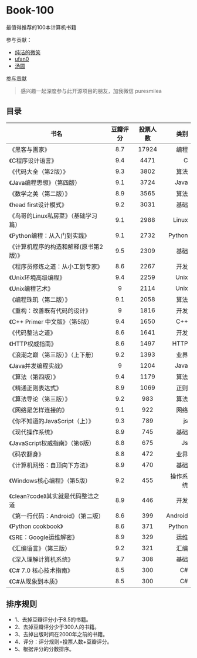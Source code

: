 # Book-100

最值得推荐的100本计算机书籍

参与贡献：

- [纯洁的微笑](https://github.com/ityouknow)
- [ufan0](https://github.com/ufan0/)
- [汤圆](https://github.com/tangyuan-hub)

[参与贡献](https://github.com/ityouknow/book-100/issues/new)

> 感兴趣一起深度参与此开源项目的朋友，加我微信 puresmilea




## 目录

| 书名        |   豆瓣评分    |   投票人数    | 类别 |
| ------------- |:-------------:| :-------------: |      -----:|
|《黑客与画家》|8.7|17924|编程|
|《C程序设计语言》|9.4|4471|C|
|《代码大全（第2版）》|9.3|3802|算法|
|《Java编程思想》（第四版）|9.1|3724|Java|
|《数学之美（第二版）》|8.9|3565|算法|
|《head first设计模式》|9.2|3031|基础|
|《鸟哥的Linux私房菜》（基础学习篇）|9.1|2988|Linux|
|《Python编程：从入门到实践》|9.1|2732|Python|
|《计算机程序的构造和解释(原书第2版)》|9.5|2309|基础|
|《程序员修炼之道：从小工到专家》|8.6|2267|开发|
|《Unix环境高级编程》|9.4|2259|Unix|
|《Unix编程艺术》|9|2114|Unix|
|《编程珠玑（第二版）》|9.1|2058|算法|
|《重构：改善既有代码的设计》|9|1816|开发|
|《C++ Primer 中文版》（第5版）|9.4|1650|C++|
|《代码整洁之道》|8.6|1641|开发|
|《HTTP权威指南》|8.6|1497|HTTP|
|《浪潮之巅（第三版）》（上下册）|9.2|1393|业界|
|《Java并发编程实战》|9|1204|Java|
|《算法（第四版）》|9.4|1179|算法|
|《精通正则表达式》|8.9|1069|正则|
|《算法导论（第三版）》|9.2|983|算法|
|《网络是怎样连接的》|9.1|922|网络|
|《你不知道的JavaScript（上）》|9.3|789|js|
|《现代操作系统》|8.9|745|基础|
|《JavaScript权威指南》（第6版）|8.8|675|Js|
|《码农翻身》|8.8|472|业界|
|《计算机网络：自顶向下方法》|8.9|470|基础|
|《Windows核心编程》（第5版）|9.2|455|操作系统|
|《clean?code》其实就是代码整洁之道|8.9|446|开发|
|《第一行代码：Android》（第二版）|8.6|399|Android|
|《Python cookbook》|8.6|371|Python|
|《SRE：Google运维解密》|8.9|329|运维|
|《汇编语言》（第三版）|9.2|321|汇编|
|《深入理解计算机系统》|9.7|308|基础|
|《C# 7.0 核心技术指南》|8.5|300|C#|
|《C#从现象到本质》|8.5|300|C#|






## 排序规则

- 1、去掉豆瓣评分小于8.5的书籍。
- 2、去掉豆瓣评分少于300人的书籍。
- 3、去掉出版时间在2000年之前的书籍。
- 4、评分：评分规则=投票人数+豆瓣评分。
- 5、根据评分的分数排序。




